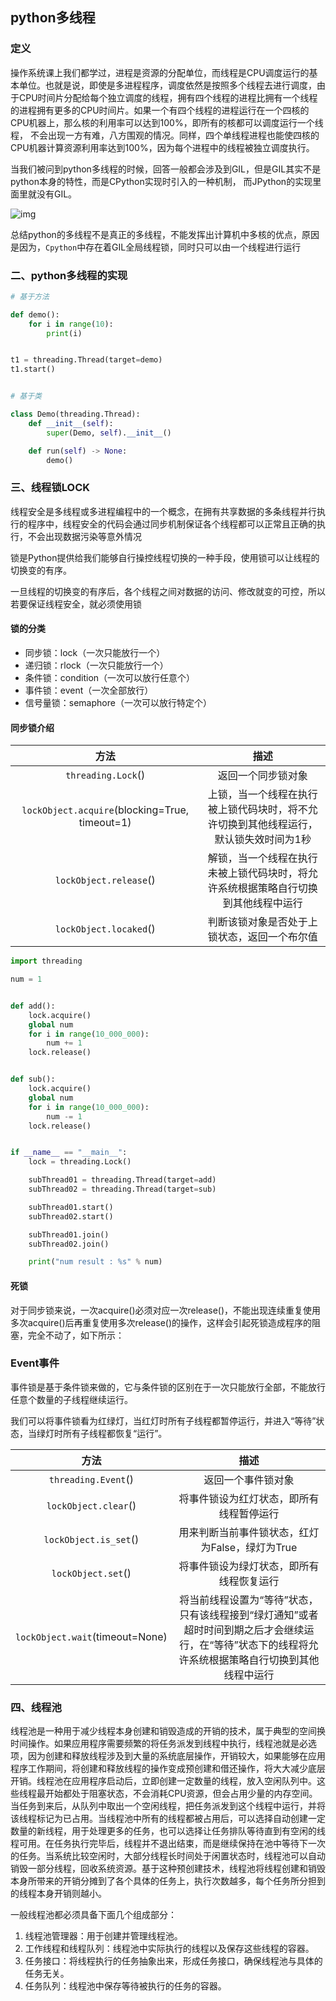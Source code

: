 ## python多线程

### 定义

 操作系统课上我们都学过，进程是资源的分配单位，而线程是CPU调度运行的基本单位。也就是说，即使是多进程程序，调度依然是按照多个线程去进行调度，由于CPU时间片分配给每个独立调度的线程，拥有四个线程的进程比拥有一个线程的进程拥有更多的CPU时间片。如果一个有四个线程的进程运行在一个四核的CPU机器上，那么核的利用率可以达到100%，即所有的核都可以调度运行一个线程， 不会出现一方有难，八方围观的情况。同样，四个单线程进程也能使四核的CPU机器计算资源利用率达到100%，因为每个进程中的线程被独立调度执行。

  当我们被问到python多线程的时候，回答一般都会涉及到GIL，但是GIL其实不是python本身的特性，而是CPython实现时引入的一种机制， 而JPython的实现里面里就没有GIL。

![img](https://ask.qcloudimg.com/draft/6708222/xacmn9mmq9.png)

总结python的多线程不是真正的多线程，不能发挥出计算机中多核的优点，原因是因为，`Cpython`中存在着GIL全局线程锁，同时只可以由一个线程进行运行

### 二、python多线程的实现

```python
# 基于方法

def demo():
    for i in range(10):
        print(i)


t1 = threading.Thread(target=demo)
t1.start()


# 基于类

class Demo(threading.Thread):
    def __init__(self):
        super(Demo, self).__init__()

    def run(self) -> None:
        demo()
```

### 三、线程锁LOCK

线程安全是多线程或多进程编程中的一个概念，在拥有共享数据的多条线程并行执行的程序中，线程安全的代码会通过同步机制保证各个线程都可以正常且正确的执行，不会出现数据污染等意外情况

锁是Python提供给我们能够自行操控线程切换的一种手段，使用锁可以让线程的切换变的有序。

一旦线程的切换变的有序后，各个线程之间对数据的访问、修改就变的可控，所以若要保证线程安全，就必须使用锁

#### 锁的分类

- 同步锁：lock（一次只能放行一个）
- 递归锁：rlock（一次只能放行一个）
- 条件锁：condition（一次可以放行任意个）
- 事件锁：event（一次全部放行）
- 信号量锁：semaphore（一次可以放行特定个）



#### 同步锁介绍

|                      方法                      |                             描述                             |
| :--------------------------------------------: | :----------------------------------------------------------: |
|               `threading.Lock`()               |                      返回一个同步锁对象                      |
| `lockObject.acquire`(blocking=True, timeout=1) | 上锁，当一个线程在执行被上锁代码块时，将不允许切换到其他线程运行，默认锁失效时间为1秒 |
|             `lockObject.release`()             | 解锁，当一个线程在执行未被上锁代码块时，将允许系统根据策略自行切换到其他线程中运行 |
|             `lockObject.locaked`()             |         判断该锁对象是否处于上锁状态，返回一个布尔值         |

```python
import threading

num = 1


def add():
    lock.acquire()
    global num
    for i in range(10_000_000):
        num += 1
    lock.release()


def sub():
    lock.acquire()
    global num
    for i in range(10_000_000):
        num -= 1
    lock.release()


if __name__ == "__main__":
    lock = threading.Lock()

    subThread01 = threading.Thread(target=add)
    subThread02 = threading.Thread(target=sub)

    subThread01.start()
    subThread02.start()

    subThread01.join()
    subThread02.join()

    print("num result : %s" % num)

```

#### 死锁

对于同步锁来说，一次acquire()必须对应一次release()，不能出现连续重复使用多次acquire()后再重复使用多次release()的操作，这样会引起死锁造成程序的阻塞，完全不动了，如下所示：

### Event事件

事件锁是基于条件锁来做的，它与条件锁的区别在于一次只能放行全部，不能放行任意个数量的子线程继续运行。

我们可以将事件锁看为红绿灯，当红灯时所有子线程都暂停运行，并进入“等待”状态，当绿灯时所有子线程都恢复“运行”。

|              方法               |                             描述                             |
| :-----------------------------: | :----------------------------------------------------------: |
|       `threading.Event`()       |                      返回一个事件锁对象                      |
|      `lockObject.clear`()       |           将事件锁设为红灯状态，即所有线程暂停运行           |
|      `lockObject.is_set`()      |       用来判断当前事件锁状态，红灯为False，绿灯为True        |
|       `lockObject.set`()        |           将事件锁设为绿灯状态，即所有线程恢复运行           |
| `lockObject.wait`(timeout=None) | 将当前线程设置为“等待”状态，只有该线程接到“绿灯通知”或者超时时间到期之后才会继续运行，在“等待”状态下的线程将允许系统根据策略自行切换到其他线程中运行 |

### 四、线程池

线程池是一种用于减少线程本身创建和销毁造成的开销的技术，属于典型的空间换时间操作。如果应用程序需要频繁的将任务派发到线程中执行，线程池就是必选项，因为创建和释放线程涉及到大量的系统底层操作，开销较大，如果能够在应用程序工作期间，将创建和释放线程的操作变成预创建和借还操作，将大大减少底层开销。线程池在应用程序启动后，立即创建一定数量的线程，放入空闲队列中。这些线程最开始都处于阻塞状态，不会消耗CPU资源，但会占用少量的内存空间。当任务到来后，从队列中取出一个空闲线程，把任务派发到这个线程中运行，并将该线程标记为已占用。当线程池中所有的线程都被占用后，可以选择自动创建一定数量的新线程，用于处理更多的任务，也可以选择让任务排队等待直到有空闲的线程可用。在任务执行完毕后，线程并不退出结束，而是继续保持在池中等待下一次的任务。当系统比较空闲时，大部分线程长时间处于闲置状态时，线程池可以自动销毁一部分线程，回收系统资源。基于这种预创建技术，线程池将线程创建和销毁本身所带来的开销分摊到了各个具体的任务上，执行次数越多，每个任务所分担到的线程本身开销则越小。

一般线程池都必须具备下面几个组成部分：

1. 线程池管理器：用于创建并管理线程池。
2. 工作线程和线程队列：线程池中实际执行的线程以及保存这些线程的容器。
3. 任务接口：将线程执行的任务抽象出来，形成任务接口，确保线程池与具体的任务无关。
4. 任务队列：线程池中保存等待被执行的任务的容器。